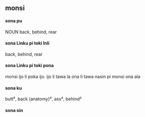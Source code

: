 ## monsi

#### sona pu

NOUN back, behind, rear

#### sona Linku pi toki Inli

back, behind, rear

#### sona Linku pi toki pona

monsi ijo li poka ijo. ijo li tawa la ona li tawa nasin pi monsi ona ala

#### sona ku

butt⁵, back (anatomy)⁴, ass⁴, behind²

#### sona sin


